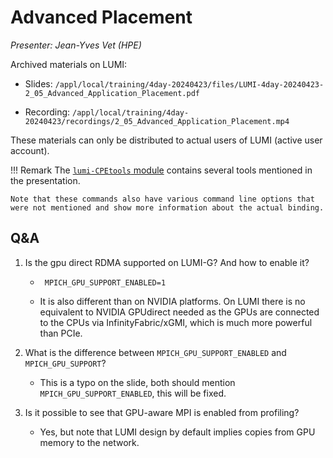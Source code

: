 # Advanced Placement

*Presenter: Jean-Yves Vet (HPE)*

<!--
Course materials will be provided during and after the course.
-->

<!--
Temporary location of materials (for the lifetime of the training project):

-   Slides: `/project/project_465001098/Slides/HPE/08_Advanced_Placement.pdf`
-->

Archived materials on LUMI:

-   Slides: `/appl/local/training/4day-20240423/files/LUMI-4day-20240423-2_05_Advanced_Application_Placement.pdf`

-   Recording: `/appl/local/training/4day-20240423/recordings/2_05_Advanced_Application_Placement.mp4`

These materials can only be distributed to actual users of LUMI (active user account).

!!! Remark
    The [`lumi-CPEtools` module](https://lumi-supercomputer.github.io/LUMI-EasyBuild-docs/l/lumi-CPEtools/) 
    contains several tools mentioned in the presentation.

    Note that these commands also have various command line options that
    were not mentioned and show more information about the actual binding.


## Q&A

1.  Is the gpu direct RDMA supported on LUMI-G? And how to enable it?

    -   ` MPICH_GPU_SUPPORT_ENABLED=1` 

    -   It is also different than on NVIDIA platforms. On LUMI there is no equivalent to NVIDIA GPUdirect 
        needed as the GPUs are connected to the CPUs via InfinityFabric/xGMI, which is much more powerful than PCIe.

2.  What is the difference between `MPICH_GPU_SUPPORT_ENABLED` and `MPICH_GPU_SUPPORT`?

    -   This is a typo on the slide, both should mention `MPICH_GPU_SUPPORT_ENABLED`, this will be fixed.

3.  Is it possible to see that GPU-aware MPI is enabled from profiling?

    -   Yes, but note that LUMI design by default implies copies from GPU memory to the network. 
